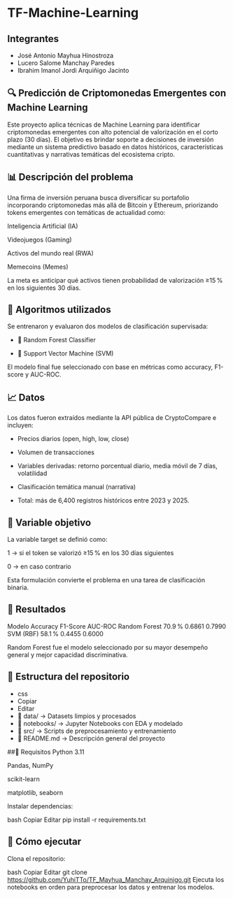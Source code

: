 # TF-Machine-Learning
## Integrantes
- José Antonio Mayhua Hinostroza
- Lucero Salome Manchay Paredes
- Ibrahim Imanol Jordi Arquiñigo Jacinto

## 🔍 Predicción de Criptomonedas Emergentes con Machine Learning
Este proyecto aplica técnicas de Machine Learning para identificar criptomonedas emergentes con alto potencial de valorización en el corto plazo (30 días). El objetivo es brindar soporte a decisiones de inversión mediante un sistema predictivo basado en datos históricos, características cuantitativas y narrativas temáticas del ecosistema cripto.

## 📊 Descripción del problema
Una firma de inversión peruana busca diversificar su portafolio incorporando criptomonedas más allá de Bitcoin y Ethereum, priorizando tokens emergentes con temáticas de actualidad como:

Inteligencia Artificial (IA)

Videojuegos (Gaming)

Activos del mundo real (RWA)

Memecoins (Memes)

La meta es anticipar qué activos tienen probabilidad de valorización ≥15 % en los siguientes 30 días.

## 🧠 Algoritmos utilizados
Se entrenaron y evaluaron dos modelos de clasificación supervisada:

- 🌲 Random Forest Classifier

- 🧮 Support Vector Machine (SVM)

El modelo final fue seleccionado con base en métricas como accuracy, F1-score y AUC-ROC.

## 📈 Datos
Los datos fueron extraídos mediante la API pública de CryptoCompare e incluyen:

- Precios diarios (open, high, low, close)

- Volumen de transacciones

- Variables derivadas: retorno porcentual diario, media móvil de 7 días, volatilidad

- Clasificación temática manual (narrativa)

- Total: más de 6,400 registros históricos entre 2023 y 2025.

## 🎯 Variable objetivo
La variable target se definió como:

1 → si el token se valorizó ≥15 % en los 30 días siguientes

0 → en caso contrario

Esta formulación convierte el problema en una tarea de clasificación binaria.

## 📌 Resultados
Modelo	Accuracy	F1-Score	AUC-ROC
Random Forest	70.9 %	0.6861	0.7990
SVM (RBF)	58.1 %	0.4455	0.6000

Random Forest fue el modelo seleccionado por su mayor desempeño general y mejor capacidad discriminativa.

## 📂 Estructura del repositorio
- css
- Copiar
- Editar
- 📁 data/                → Datasets limpios y procesados
- 📁 notebooks/           → Jupyter Notebooks con EDA y modelado
- 📁 src/                 → Scripts de preprocesamiento y entrenamiento
- 📄 README.md            → Descripción general del proyecto

##🚀 Requisitos
Python 3.11

Pandas, NumPy

scikit-learn

matplotlib, seaborn

Instalar dependencias:

bash
Copiar
Editar
pip install -r requirements.txt

## 🧪 Cómo ejecutar
Clona el repositorio:

bash
Copiar
Editar
git clone https://github.com/YuhiTTo/TF_Mayhua_Manchay_Arquinigo.git
Ejecuta los notebooks en orden para preprocesar los datos y entrenar los modelos.
